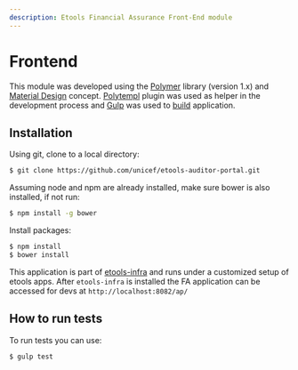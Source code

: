 ```yaml
---
description: Etools Financial Assurance Front-End module
---
```


# Frontend

This module was developed using the [Polymer](https://www.polymer-project.org/) library \(version 1.x\) and [Material Design](https://material.io/) concept. [Polytempl](https://www.npmjs.com/package/polytempl) plugin was used as helper in the development process and [Gulp](https://gulpjs.com/) was used to [build](build-process.md) application.

## Installation

Using git, clone to a local directory:

```bash
$ git clone https://github.com/unicef/etools-auditor-portal.git
```

Assuming node and npm are already installed, make sure bower is also installed, if not run:

```bash
$ npm install -g bower
```

Install packages:

```bash
$ npm install
$ bower install
```

This application is part of [etools-infra](https://github.com/unicef/etools-infra) and runs under a customized setup of etools apps. After `etools-infra` is installed the FA application can be accessed for devs at `http://localhost:8082/ap/`

## How to run tests

To run tests you can use:

```bash
$ gulp test
```

